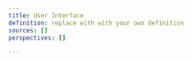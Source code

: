 ```yaml
---
title: User Interface
definition: replace with with your own definition
sources: []
perspectives: []

---
```

